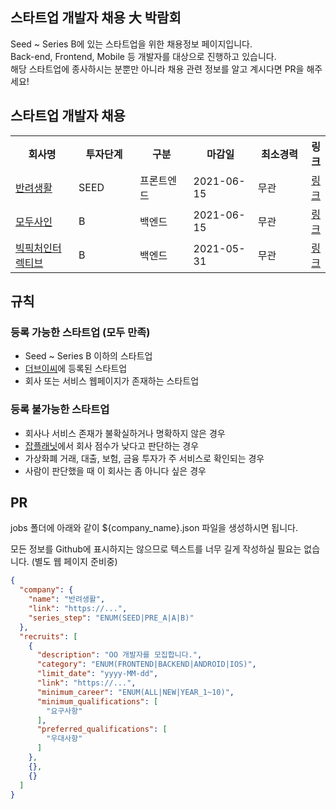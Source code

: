 ## 스타트업 개발자 채용 大 박람회

Seed ~ Series B에 있는 스타트업을 위한 채용정보 페이지입니다.  
Back-end, Frontend, Mobile 등 개발자를 대상으로 진행하고 있습니다.  
해당 스타트업에 종사하시는 분뿐만 아니라 채용 관련 정보를 알고 계시다면 PR을 해주세요!

## 스타트업 개발자 채용

<table>
    <tr>
        <th width="150">회사명</th>
        <th width="120">투자단계</th>
        <th width="120">구분</th>
        <th width="120">마감일</th>
        <th width="120">최소경력</th>
        <th>링크</th>
    </tr>
    <tr>
        <td rowspan="1">
            <a href="https://ban-life.com" target="_blank">반려생활</a>
        </td>
        <td rowspan="1">SEED</td>
        <td>프론트엔드</td>
        <td>
            2021-06-15
            </td>
        <td>무관</td>
        <td><a href="https://ban-life.com/recruit" target="_blank">링크</a></td>
    </tr>
    <tr>
        <td rowspan="1">
            <a href="https://modusign.co.kr" target="_blank">모두사인</a>
        </td>
        <td rowspan="1">B</td>
        <td>백엔드</td>
        <td>
            2021-06-15
            </td>
        <td>무관</td>
        <td><a href="https://www.notion.so/975a991feaa44450bfb29c3832091c24" target="_blank">링크</a></td>
    </tr>
    <tr>
        <td rowspan="1">
            <a href="https://lvup.gg" target="_blank">빅픽처인터렉티브</a>
        </td>
        <td rowspan="1">B</td>
        <td>백엔드</td>
        <td>
            2021-05-31
            </td>
        <td>무관</td>
        <td><a href="https://www.wanted.co.kr/wd/43089" target="_blank">링크</a></td>
    </tr>
    
</table>

## 규칙

### 등록 가능한 스타트업 (모두 만족)

- Seed ~ Series B 이하의 스타트업
- [더브이씨](https://thevc.kr)에 등록된 스타트업
- 회사 또는 서비스 웹페이지가 존재하는 스타트업

### 등록 불가능한 스타트업

- 회사나 서비스 존재가 불확실하거나 명확하지 않은 경우
- [잡플래닛](https://www.jobplanet.co.kr)에서 회사 점수가 낮다고 판단하는 경우
- 가상화폐 거래, 대출, 보험, 금융 투자가 주 서비스로 확인되는 경우
- 사람이 판단했을 때 이 회사는 좀 아니다 싶은 경우

## PR

jobs 폴더에 아래와 같이 ${company_name}.json 파일을 생성하시면 됩니다.

모든 정보를 Github에 표시하지는 않으므로 텍스트를 너무 길게 작성하실 필요는 없습니다. (별도 웹 페이지 준비중)

```json
{
  "company": {
    "name": "반려생활",
    "link": "https://...",
    "series_step": "ENUM(SEED|PRE_A|A|B)"
  },
  "recruits": [
    {
      "description": "OO 개발자를 모집합니다.",
      "category": "ENUM(FRONTEND|BACKEND|ANDROID|IOS)",
      "limit_date": "yyyy-MM-dd",
      "link": "https://...",
      "minimum_career": "ENUM(ALL|NEW|YEAR_1~10)",
      "minimum_qualifications": [
        "요구사항"
      ],
      "preferred_qualifications": [
        "우대사항"
      ]
    },
    {},
    {}
  ]
}
```
